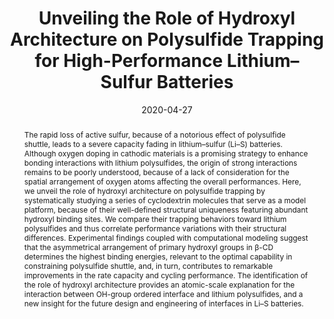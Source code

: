 ---
title: Unveiling the Role of Hydroxyl Architecture on Polysulfide Trapping for High-Performance Lithium–Sulfur Batteries
authors:
- Xiaoyan Ren
- Qi Sun
- Youliang Zhu
- Wenbo Sun
- Yang Li
- Lehui Lu
date: '2020-04-27'
doi: 10.1021/acsaem.0c00444
publish_types: 期刊文章
publication: ACS Applied Energy Materials
publication_short: ACS Appl. Energy Mater.
abstract: The rapid loss of active sulfur, because of a notorious effect  of polysulfide shuttle, leads to a severe capacity fading in  lithium–sulfur (Li–S) batteries. Although oxygen doping in cathodic  materials is a promising strategy to enhance bonding interactions with  lithium polysulfides, the origin of strong interactions remains to be  poorly understood, because of a lack of consideration for the spatial  arrangement of oxygen atoms affecting the overall performances. Here, we  unveil the role of hydroxyl architecture on polysulfide trapping by  systematically studying a series of cyclodextrin molecules that serve as  a model platform, because of their well-defined structural uniqueness  featuring abundant hydroxyl binding sites. We compare their trapping  behaviors toward lithium polysulfides and thus correlate performance  variations with their structural differences. Experimental findings  coupled with computational modeling suggest that the asymmetrical  arrangement of primary hydroxyl groups in β-CD determines the highest  binding energies, relevant to the optimal capability in constraining  polysulfide shuttle, and, in turn, contributes to remarkable  improvements in the rate capacity and cycling performance. The  identification of the role of hydroxyl architecture provides an  atomic-scale explanation for the interaction between OH-group ordered  interface and lithium polysulfides, and a new insight for the future  design and engineering of interfaces in Li–S batteries.
url_pdf: https://doi.org/10.1021/acsaem.0c00444
---